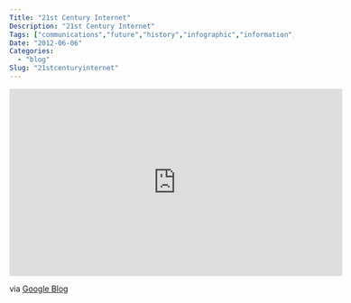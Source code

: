 ```yaml
---
Title: "21st Century Internet"
Description: "21st Century Internet"
Tags: ["communications","future","history","infographic","information","internet","networking","video"]
Date: "2012-06-06"
Categories:
  - "blog"
Slug: "21stcenturyinternet"
---
```

<p><iframe width="590" height="332" src="http://www.youtube.com/embed/-Uwjt32NvVA?fs=1&#038;feature=oembed" frameborder="0" allowfullscreen></iframe></p><p>via <a href="http://googleblog.blogspot.com/2012/06/world-ipv6-launch-keeping-internet.html" title="google blog" target="_blank">Google Blog</a></p>
